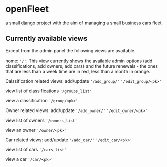 openFleet
=========

a small django project with the aim of managing a small business cars fleet

## Currently available views

Except from the admin panel the following views are available.

home:
``'/'``.
This view currently shows the available admin options (add classifications, add owners, add cars) and the future renewals - the ones that are less than a week time are in red, less than a month in orange.

Calssification related views:
add/update
``'/add_group/'``
``'/edit_group/<pk>'``

view list of classifications
``'/groups_list'``

view a classification
``'/group/<pk>'``

Owner related views:
add/update
``'/add_owner/'``
``'/edit_owner/<pk>'``

view list of owners
``'/owners_list'``

view an owner
``'/owner/<pk>'``

Car related views:
add/update
``'/add_car/'``
``'/edit_car/<pk>'``

view list of cars
``'/cars_list'``

view a car
``'/car/<pk>'``
